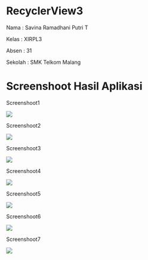 # RecyclerView3

Nama : Savina Ramadhani Putri T

Kelas : XIRPL3

Absen : 31

Sekolah : SMK Telkom Malang


# Screenshoot Hasil Aplikasi

Screenshoot1

<img src="1.jpeg">

Screenshoot2

<img src="2.jpeg">

Screenshoot3

<img src="3.jpeg">

Screenshoot4

<img src="4.jpeg">

Screenshoot5

<img src="5.jpeg">

Screenshoot6

<img src="6.jpeg">

Screenshoot7

<img src="7.jpeg">

